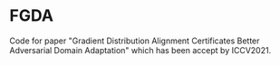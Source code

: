 # FGDA


Code for paper "Gradient Distribution Alignment Certificates Better Adversarial Domain Adaptation" which has been accept by ICCV2021.
